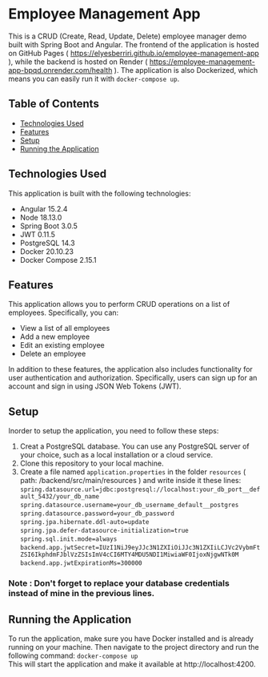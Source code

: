 # Employee Management App
 
 This is a CRUD (Create, Read, Update, Delete) employee manager demo built with Spring Boot and Angular. The frontend of the application is hosted on GitHub Pages ( https://elyesberriri.github.io/employee-management-app ), while the backend is hosted on Render ( https://employee-management-app-bpqd.onrender.com/health ). The application is also Dockerized, which means you can easily run it with `docker-compose up`. 

## Table of Contents
* [Technologies Used](#technologies-used)
* [Features](#features)
* [Setup](#setup)
* [Running the Application](#running-the-application)

## Technologies Used

This application is built with the following technologies:

* Angular 15.2.4
* Node 18.13.0
* Spring Boot 3.0.5
* JWT 0.11.5
* PostgreSQL 14.3
* Docker 20.10.23
* Docker Compose 2.15.1

## Features

This application allows you to perform CRUD operations on a list of employees. Specifically, you can:

* View a list of all employees
* Add a new employee
* Edit an existing employee
* Delete an employee

In addition to these features, the application also includes functionality for user authentication and authorization. Specifically, users can sign up for an account and sign in using JSON Web Tokens (JWT).

## Setup

Inorder to setup the application, you need to follow these steps:  
1. Creat a PostgreSQL database. You can use any PostgreSQL server of your choice, such as a local installation or a cloud service.  
2. Clone this repository to your local machine.  
3. Create a file named `application.properties` in the folder `resources` ( path: /backend/src/main/resources ) and write inside it these lines:  
`spring.datasource.url=jdbc:postgresql://localhost:your_db_port__default_5432/your_db_name`  
`spring.datasource.username=your_db_username_default__postgres`  
`spring.datasource.password=your_db_password`  
`spring.jpa.hibernate.ddl-auto=update`  
`spring.jpa.defer-datasource-initialization=true`  
`spring.sql.init.mode=always`  
`backend.app.jwtSecret=IUzI1NiJ9eyJJc3N1ZXIiOiJJc3N1ZXIiLCJVc2VybmFtZSI6IkphdmFJblVzZSIsImV4cCI6MTY4MDU5NDI1MiwiaWF0IjoxNjgwNTk0M`  
`backend.app.jwtExpirationMs=300000`  
### Note : Don't forget to replace your database credentials instead of mine in the previous lines.

## Running the Application

To run the application, make sure you have Docker installed and is already running on your machine. Then navigate to the project directory and run the following command: `docker-compose up`  
This will start the application and make it available at http://localhost:4200.
